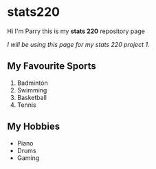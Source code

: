 # stats220

Hi I'm Parry this is my **stats 220** repository page

*I will be using this page for my stats 220 project 1.*

## My Favourite Sports

1. Badminton
2. Swimming
3. Basketball
4. Tennis

## My Hobbies
- Piano
- Drums
- Gaming

  
